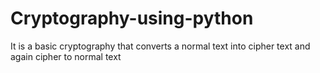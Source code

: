 # Cryptography-using-python
It is a basic cryptography that converts a normal text into cipher text and again cipher to normal text
